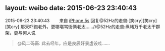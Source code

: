 layout: weibo
date: 2015-06-23 23:40:43
---
2015-06-23 23:40:43  &nbsp;&nbsp;&nbsp;&nbsp;&nbsp;&nbsp; 来自 <a href="sinaweibo://customweibosource" rel="nofollow">iPhone 5s</a>
回复@52Hz的走兽:[笑cry][笑cry][笑cry] 那天吓跑老外，更哪堪骂街俩老太……//@52Hz的走兽:纵睹万千老太干群架，更与何人说
>  @风二码畜: 此去经年，应是良辰好景虚设哇…… ​​​
